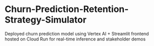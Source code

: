 # Churn-Prediction-Retention-Strategy-Simulator
Deployed churn prediction model using Vertex AI + Streamlit frontend hosted on Cloud Run for real-time inference and stakeholder demos
